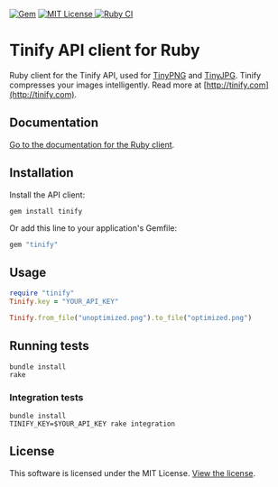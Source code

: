 [![Gem](https://img.shields.io/gem/v/tinify)](https://rubygems.org/gems/tinify)
[![MIT License](http://img.shields.io/badge/license-MIT-green.svg) ](https://github.com/tinify/tinify-java/blob/main/LICENSE)
[![Ruby CI](https://github.com/tinify/tinify-ruby/actions/workflows/ci-cd.yaml/badge.svg)](https://github.com/tinify/tinify-ruby/actions/workflows/ci-cd.yaml)

# Tinify API client for Ruby

Ruby client for the Tinify API, used for [TinyPNG](https://tinypng.com) and [TinyJPG](https://tinyjpg.com). Tinify compresses your images intelligently. Read more at [http://tinify.com](http://tinify.com).

## Documentation

[Go to the documentation for the Ruby client](https://tinypng.com/developers/reference/ruby).

## Installation

Install the API client:

```
gem install tinify
```

Or add this line to your application's Gemfile:

```ruby
gem "tinify"
```

## Usage

```ruby
require "tinify"
Tinify.key = "YOUR_API_KEY"

Tinify.from_file("unoptimized.png").to_file("optimized.png")
```

## Running tests

```
bundle install
rake
```

### Integration tests

```
bundle install
TINIFY_KEY=$YOUR_API_KEY rake integration
```

## License

This software is licensed under the MIT License. [View the license](LICENSE).
